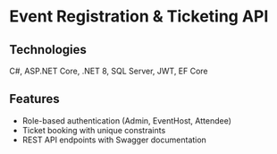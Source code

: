 # Event Registration & Ticketing API

## Technologies
C#, ASP.NET Core, .NET 8, SQL Server, JWT, EF Core

## Features
- Role-based authentication (Admin, EventHost, Attendee)
- Ticket booking with unique constraints
- REST API endpoints with Swagger documentation
